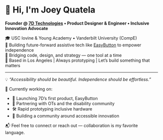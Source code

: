 # 👋 Hi, I'm Joey Quatela

**Founder @ [7D Technologies](https://www.sevdeg.com) • Product Designer & Engineer • Inclusive Innovation Advocate**

🎓 USC Iovine & Young Academy • Vanderbilt University (CompE)  
🔧 Building future-forward assistive tech like [EasyButton](https://www.sevdeg.com/) to empower independence  
🎨 Bridging code, design, and strategy — one tool at a time  
📍 Based in Los Angeles | Always prototyping | Let’s build something that matters

---

💡 *“Accessibility should be beautiful. Independence should be effortless.”*

🚀 Currently working on:  
- 💼 Launching 7D’s first product, EasyButton  
- 🤝 Partnering with OTs and the disability community  
- 🛠️ Rapid prototyping inclusive hardware  
- 📣 Building a community around accessible innovation

📬 Feel free to connect or reach out — collaboration is my favorite language.


<!---
josephquatela/josephquatela is a ✨ special ✨ repository because its `README.md` (this file) appears on your GitHub profile.
You can click the Preview link to take a look at your changes.
--->
